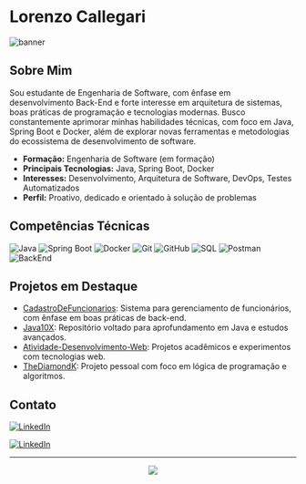 # Lorenzo Callegari

![banner](https://capsule-render.vercel.app/api?type=waving&color=gradient&height=180&section=header&text=Lorenzo%20Callegari&fontSize=40&fontAlign=50&fontColor=fff)

## Sobre Mim

Sou estudante de Engenharia de Software, com ênfase em desenvolvimento Back-End e forte interesse em arquitetura de sistemas, boas práticas de programação e tecnologias modernas. Busco constantemente aprimorar minhas habilidades técnicas, com foco em Java, Spring Boot e Docker, além de explorar novas ferramentas e metodologias do ecossistema de desenvolvimento de software.

- **Formação:** Engenharia de Software (em formação)
- **Principais Tecnologias:** Java, Spring Boot, Docker
- **Interesses:** Desenvolvimento, Arquitetura de Software, DevOps, Testes Automatizados
- **Perfil:** Proativo, dedicado e orientado à solução de problemas

## Competências Técnicas

![Java](https://img.shields.io/badge/Java-ED8B00?style=for-the-badge&logo=java&logoColor=white)
![Spring Boot](https://img.shields.io/badge/Spring%20Boot-6DB33F?style=for-the-badge&logo=spring-boot&logoColor=white)
![Docker](https://img.shields.io/badge/Docker-2496ED?style=for-the-badge&logo=docker&logoColor=white)
![Git](https://img.shields.io/badge/Git-F05032?style=for-the-badge&logo=git&logoColor=white)
![GitHub](https://img.shields.io/badge/GitHub-181717?style=for-the-badge&logo=github&logoColor=white)
![SQL](https://img.shields.io/badge/SQL-4479A1?style=for-the-badge&logo=postgresql&logoColor=white)
![Postman](https://img.shields.io/badge/Postman-FF6C37?style=for-the-badge&logo=postman&logoColor=white)
![BackEnd](https://img.shields.io/badge/BackEnd-000000?style=for-the-badge&logo=code&logoColor=white)

## Projetos em Destaque

- [CadastroDeFuncionarios](https://github.com/LorenzoCallegari00/CadastroDeFuncionarios): Sistema para gerenciamento de funcionários, com ênfase em boas práticas de back-end.
- [Java10X](https://github.com/LorenzoCallegari00/Java10X): Repositório voltado para aprofundamento em Java e estudos avançados.
- [Atividade-Desenvolvimento-Web](https://github.com/LorenzoCallegari00/Atividade-Desenvolvimento-Web): Projetos acadêmicos e experimentos com tecnologias web.
- [TheDiamondK](https://github.com/LorenzoCallegari00/TheDiamondK): Projeto pessoal com foco em lógica de programação e algoritmos.

## Contato

[![LinkedIn](https://img.shields.io/badge/LinkedIn-0077B5?style=for-the-badge&logo=linkedin&logoColor=white)](https://www.linkedin.com/in/lorenzo-callegari00)

[![LinkedIn](https://img.shields.io/badge/LinkedIn-0077B5?style=for-the-badge&logo=linkedin&logoColor=white)](https://www.linkedin.com/in/lorenzo-callegari00)

---

<div align="center">
  <img src="https://readme-typing-svg.herokuapp.com?font=Fira+Code&color=8A2BE2&size=24&center=true&vCenter=true&width=440&lines=Construindo+soluções+em+tecnologia.">
</div>
